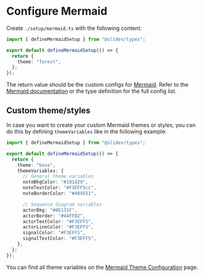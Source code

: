 # Configure Mermaid

<Environment type="client" />

Create `./setup/mermaid.ts` with the following content:

```ts twoslash [setup/mermaid.ts]
import { defineMermaidSetup } from "@slidev/types";

export default defineMermaidSetup(() => {
  return {
    theme: "forest",
  };
});
```

The return value should be the custom configs for [Mermaid](https://mermaid.js.org/). Refer to the [Mermaid documentation](https://mermaid.js.org/config/schema-docs/config.html) or the type definition for the full config list.

## Custom theme/styles

In case you want to create your custom Mermaid themes or styles, you can do this by defining `themeVariables` like in the following example:

```ts twoslash
import { defineMermaidSetup } from "@slidev/types";

export default defineMermaidSetup(() => {
  return {
    theme: "base",
    themeVariables: {
      // General theme variables
      noteBkgColor: "#181d29",
      noteTextColor: "#F3EFF5cc",
      noteBorderColor: "#404551",

      // Sequence diagram variables
      actorBkg: "#0E131F",
      actorBorder: "#44FFD2",
      actorTextColor: "#F3EFF5",
      actorLineColor: "#F3EFF5",
      signalColor: "#F3EFF5",
      signalTextColor: "#F3EFF5",
    },
  };
});
```

You can find all theme variables on the [Mermaid Theme Configuration](https://mermaid.js.org/config/theming.html) page.
